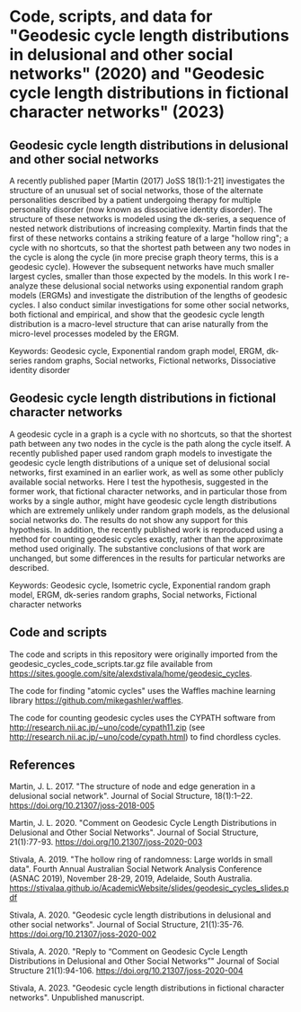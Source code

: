 # Code, scripts, and data for "Geodesic cycle length distributions in delusional and other social networks" (2020) and "Geodesic cycle length distributions in fictional character networks" (2023)

## Geodesic cycle length distributions in delusional and other social networks

A recently published paper [Martin (2017) JoSS 18(1):1-21] investigates the structure of an unusual set of social networks, those of the alternate personalities described by a patient undergoing therapy for multiple personality disorder (now known as dissociative identity disorder). The structure of these networks is modeled using the dk-series, a sequence of nested network distributions of increasing complexity. Martin finds that the first of these networks contains a striking feature of a large "hollow ring"; a cycle with no shortcuts, so that the shortest path between any two nodes in the cycle is along the cycle (in more precise graph theory terms, this is a geodesic cycle). However the subsequent networks have much smaller largest cycles, smaller than those expected by the models. In this work I re-analyze these delusional social networks using exponential random graph models (ERGMs) and investigate the distribution of the lengths of geodesic cycles. I also conduct similar investigations for some other social networks, both fictional and empirical, and show that the geodesic cycle length distribution is a macro-level structure that can arise naturally from the micro-level processes modeled by the ERGM.

Keywords: Geodesic cycle, Exponential random graph model, ERGM, dk-series random graphs, Social networks, Fictional networks, Dissociative identity disorder

## Geodesic cycle length distributions in fictional character networks

A geodesic cycle in a graph is a cycle with no shortcuts, so that the
shortest path between any two nodes in the cycle is the path along the
cycle itself. A recently published paper used random graph models to
investigate the geodesic cycle length distributions of a unique set of
delusional social networks, first examined in an earlier work, as well
as some other publicly available social networks. Here I test the
hypothesis, suggested in the former work, that fictional character
networks, and in particular those from works by a single author, might
have geodesic cycle length distributions which are extremely unlikely
under random graph models, as the delusional social networks do. The
results do not show any support for this hypothesis. In addition, the
recently published work is reproduced using a method for counting
geodesic cycles exactly, rather than the approximate method used
originally.  The substantive conclusions of that work are unchanged,
but some differences in the results for particular networks are
described.

Keywords: Geodesic cycle, Isometric cycle, Exponential random graph model, ERGM, dk-series random graphs, Social networks, Fictional character networks

## Code and scripts

The code and scripts in this repository were originally imported from the geodesic_cycles_code_scripts.tar.gz file available from https://sites.google.com/site/alexdstivala/home/geodesic_cycles.

The code for finding "atomic cycles" uses the Waffles machine learning library https://github.com/mikegashler/waffles.

The code for counting geodesic cycles uses the CYPATH software from http://research.nii.ac.jp/~uno/code/cypath11.zip (see http://research.nii.ac.jp/~uno/code/cypath.html) to find chordless cycles.

## References

Martin, J. L. 2017. "The structure of node and edge generation in a delusional social network". Journal of Social Structure, 18(1):1–22. https://doi.org/10.21307/joss-2018-005

Martin, J. L. 2020. "Comment on Geodesic Cycle Length Distributions in Delusional and Other Social Networks". Journal of Social Structure, 21(1):77-93. https://doi.org/10.21307/joss-2020-003

Stivala, A. 2019. "The hollow ring of randomness: Large worlds in small data". Fourth Annual Australian Social Network Analysis Conference (ASNAC 2019), November 28-29, 2019, Adelaide, South Australia. https://stivalaa.github.io/AcademicWebsite/slides/geodesic_cycles_slides.pdf

Stivala, A. 2020. "Geodesic cycle length distributions in delusional and other social networks". Journal of Social Structure, 21(1):35-76. https://doi.org/10.21307/joss-2020-002

Stivala, A. 2020. "Reply to “Comment on Geodesic Cycle Length Distributions in Delusional and Other Social Networks”" Journal of Social Structure 21(1):94-106. https://doi.org/10.21307/joss-2020-004

Stivala, A. 2023. "Geodesic cycle length distributions in fictional character networks". Unpublished manuscript.

